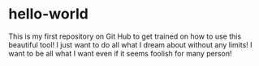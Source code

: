 # hello-world
This is my first repository on Git Hub to get trained on how to use this beautiful tool!
I just want to do all what I dream about without any limits! I want to be all what I want even if it seems foolish for many person!
